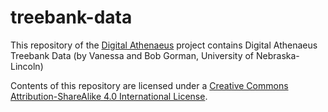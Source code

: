 # treebank-data
This repository of the [Digital Athenaeus](http://digitalathenaeus.github.io/) project contains Digital Athenaeus Treebank Data (by Vanessa and Bob Gorman, University of Nebraska-Lincoln)

Contents of this repository are licensed under a [Creative Commons Attribution-ShareAlike 4.0 International License](http://creativecommons.org/licenses/by-sa/4.0/).
